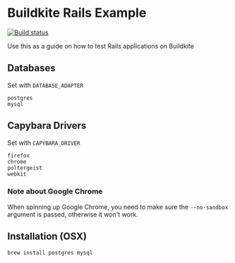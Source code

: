 # Buildkite Rails Example

[![Build status](https://badge.buildkite.com/5de65f90934634838d4badeefd01d0adde86092918b4ba3ad4.svg)](https://buildkite.com/buildkite/rails-example)

Use this as a guide on how to test Rails applications on Buildkite

## Databases

Set with `DATABASE_ADAPTER`

```
postgres
mysql
```

## Capybara Drivers

Set with `CAPYBARA_DRIVER`

```
firefox
chrome
poltergeist
webkit
```

### Note about Google Chrome

When spinning up Google Chrome, you need to make sure the `--no-sandbox` argument is passed, otherwise it won't work.

## Installation (OSX)

```bash
brew install postgres mysql
```
